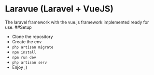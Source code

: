 # Laravue (Laravel + VueJS)
The laravel framework with the vue.js framework implemented ready for use.
##Setup
- Clone the repository
- Create the env
- `php artisan migrate`
- `npm install`
- `npm run dev`
- `php artisan serv`
- Enjoy ;)
